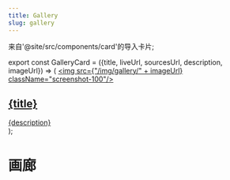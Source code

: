 ```yaml
---
title: Gallery
slug: gallery
---
```


来自'@site/src/components/card'的导入卡片;

export const GalleryCard = ({title, liveUrl, sourcesUrl, description, imageUrl}) => (
    <Card>
      <a className="gallery-live-link" href={liveUrl}>
        <img src={"/img/gallery/" + imageUrl} className="screenshot-100"/>
        <h2>{title}</h2>
        <div className="gallery-description">{description}</div>
      </a>
      <div className="gallery-footer">
        <a className="gallery-github-link" href={sourcesUrl} title="View source code"></a>
      </div>
    </Card>
); 

# 画廊

<div className="margin-top--lg">
  <section className="gallery-grid">
    <GalleryCard
      title="Controls gallery"
      imageUrl="controls-gallery.png"
      description="Interactive showcase app for Flet controls with code samples."
      liveUrl="https://flet-controls-gallery.fly.dev/"
      sourcesUrl="https://github.com/flet-dev/examples/tree/main/python/apps/controls-gallery"
      />
    <GalleryCard
      title="To-Do"
      imageUrl="todo.png"
      description="A classic To-Do app inspired by TodoMVC project."
      liveUrl="https://gallery.flet.dev/todo/"
      sourcesUrl="https://github.com/flet-dev/examples/blob/main/python/apps/todo/todo.py"
      />
    <GalleryCard
      title="Icons browser"
      imageUrl="icons-browser.png"
      description="Quickly search through icons collection to use in your app."
      liveUrl="https://gallery.flet.dev/icons-browser/"
      sourcesUrl="https://github.com/flet-dev/examples/blob/main/python/apps/icons-browser/main.py"
      />
    <GalleryCard
      title="Calculator"
      imageUrl="calc.png"
      description="A simple calculator app."
      liveUrl="https://gallery.flet.dev/calculator/"
      sourcesUrl="https://github.com/flet-dev/examples/blob/main/python/tutorials/calc/calc.py"
      />
    <GalleryCard
      title="Solitaire"
      imageUrl="solitaire.png"
      description="Learn how to handle gestures and position controls on a page."
      liveUrl="https://gallery.flet.dev/solitaire/"
      sourcesUrl="https://github.com/flet-dev/examples/tree/main/python/tutorials/solitaire/solitaire-final-part1"
      />
    <GalleryCard
      title="Chat"
      imageUrl="chat.gif"
      description="Multi-user realtime chat."
      liveUrl="https://flet-chat.fly.dev"
      sourcesUrl="https://github.com/flet-dev/examples/blob/main/python/tutorials/chat/chat.py" 
      />
    <GalleryCard
      title="Flet animation"
      imageUrl="flet-animation.png"
      description="Implicit animations in Flet."
      liveUrl="https://gallery.flet.dev/flet-animation/"
      sourcesUrl="https://github.com/flet-dev/examples/blob/main/python/apps/flet-animation/main.py" 
      />
    <GalleryCard
      title="Counter"
      imageUrl="counter.png"
      description="Counter with button click event handlers."
      liveUrl="https://gallery.flet.dev/counter/"
      sourcesUrl="https://github.com/flet-dev/examples/blob/main/python/apps/counter/counter.py" 
      />
    <GalleryCard
      title="Routing"
      imageUrl="routing.gif"
      description="URL routing between views."
      liveUrl="https://gallery.flet.dev/simple-routing/"
      sourcesUrl="https://github.com/flet-dev/examples/blob/main/python/apps/routing-navigation/home-store.py" 
      />
    <GalleryCard
      title="Hello, world!"
      imageUrl="hello-world.png"
      description="All examples start with that!"
      liveUrl="https://gallery.flet.dev/hello-world/"
      sourcesUrl="https://github.com/flet-dev/examples/blob/main/python/apps/hello-world/hello.py" 
      />
    <GalleryCard
      title="Greeter"
      imageUrl="greeter.png"
      description="Interactive form in Flet."
      liveUrl="https://gallery.flet.dev/greeter/"
      sourcesUrl="https://github.com/flet-dev/examples/blob/main/python/apps/greeter/greeter.py" 
      />
  </section>
</div>
